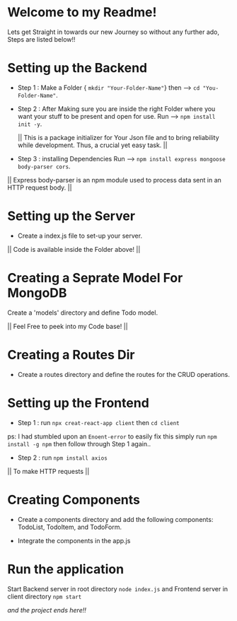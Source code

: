 # Welcome to my Readme!
Lets get Straight in towards our new Journey so without any further ado, Steps are listed below!!

# Setting up the Backend 
* Step 1 : Make a Folder { `mkdir "Your-Folder-Name"`} then --> `cd "You-Folder-Name"`.

* Step 2 : After Making sure you are inside the right Folder where you want your stuff to be present and open for use. Run --> `npm install init -y`. 

  || This is a package initializer for Your Json file and to bring reliability while development. Thus, a crucial yet easy task. ||

 * Step 3 : installing Dependencies Run --> `npm install express mongoose body-parser cors`. 
 
 || Express body-parser is an npm module used to process data sent in an HTTP request body. || 

 # Setting up the Server 
* Create a index.js file to set-up your server.
 
 || Code is available inside the Folder above! ||

 # Creating a Seprate Model For MongoDB
  Create a 'models' directory and define Todo model.
  
|| Feel Free to peek into my Code base! ||

# Creating a Routes Dir 
* Create a routes directory and define the routes for the CRUD operations.
  
# Setting up the Frontend

* Step 1 : run `npx creat-react-app client` then `cd client`

ps: I had stumbled upon an `Enoent-error` to easily fix this simply run `npm install -g npm` then follow through Step 1 again..

* Step 2 : run `npm install axios` 

|| To make HTTP requests ||

# Creating Components

* Create a components directory and add the following components: TodoList, TodoItem, and TodoForm.

* Integrate the components in the app.js 
# Run the application
Start Backend server in root directory `node index.js`
and Frontend server in client directory `npm start`

_and the project ends here!!_
